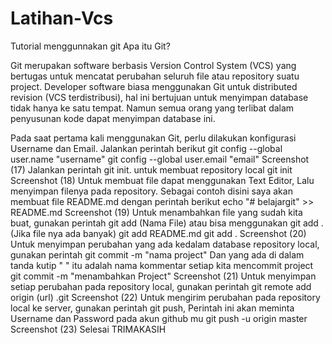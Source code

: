 # Latihan-Vcs
Tutorial menggunnakan git
Apa itu Git?

Git merupakan software berbasis Version Control System (VCS) yang bertugas untuk mencatat perubahan seluruh file atau repository suatu project. Developer software biasa menggunakan Git untuk distributed revision (VCS terdistribusi), hal ini bertujuan untuk menyimpan database tidak hanya ke satu tempat. Namun semua orang yang terlibat dalam penyusunan kode dapat menyimpan database ini.

Pada saat pertama kali menggunakan Git, perlu dilakukan konfigurasi Username dan Email. Jalankan perintah berikut
git config --global user.name "username"
git config --global user.email "email" Screenshot (17)
Jalankan perintah git init. untuk membuat repository local
git init Screenshot (18)
Untuk membuat file dapat menggunakan Text Editor, Lalu menyimpan filenya pada repository. Sebagai contoh disini saya akan membuat file README.md dengan perintah berikut
echo "# belajargit" >> README.md Screenshot (19)
Untuk menambahkan file yang sudah kita buat, gunakan perintah git add (Nama File) atau bisa menggunakan git add . (Jika file nya ada banyak)
git add README.md
git add . Screenshot (20)
Untuk menyimpan perubahan yang ada kedalam database repository local, gunakan perintah git commit -m "nama project" Dan yang ada di dalam tanda kutip " " itu adalah nama kommentar setiap kita mencommit project
git commit -m "menambahkan Project" Screenshot (21)
Untuk menyimpan setiap perubahan pada repository local, gunakan perintah git remote add origin (url)
.git Screenshot (22)
Untuk mengirim perubahan pada repository local ke server, gunakan perintah git push, Perintah ini akan meminta Username dan Password pada akun github mu
git push -u origin master Screenshot (23)
Selesai
TRIMAKASIH
